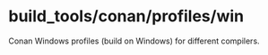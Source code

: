 # build_tools/conan/profiles/win

Conan Windows profiles (build on Windows) for different compilers.
